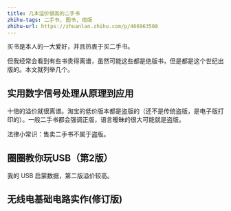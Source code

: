 ```yaml
---
title: 几本溢价很高的二手书
zhihu-tags: 二手书, 图书, 绝版
zhihu-url: https://zhuanlan.zhihu.com/p/466963508
---
```


买书是本人的一大爱好，并且热衷于买二手书。

但我经常会看到有些书贵得离谱，虽然可能这些都是绝版书，但是都是这个世纪出版的。本文就列举几个。

## 实用数字信号处理从原理到应用

十倍的溢价就很离谱。淘宝的低价版本都是盗版的（还不是传统盗版，是电子版打印的）。一般二手书都会强调正版，语言暧昧的很大可能就是盗版。

法律小常识：售卖二手书不属于盗版。

## 圈圈教你玩USB（第2版）

我的 USB 启蒙数据，第二版溢价较高。

## 无线电基础电路实作(修订版)


